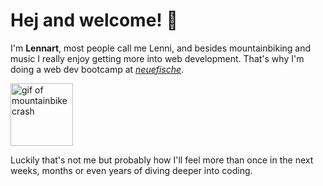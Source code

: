# Hej and welcome! 🤙

I'm **Lennart**, most people call me Lenni, and besides mountainbiking and music I really enjoy getting more into web development. That's why I'm doing a web dev bootcamp at [*neuefische*](https://www.neuefische.de/).

<img src="https://media3.giphy.com/media/v1.Y2lkPTc5MGI3NjExcXhpejMxdHFzMjB3bjQ3ZDh6MjVpazVuY3ptajlsMGkwMmFxcmI0aSZlcD12MV9pbnRlcm5hbF9naWZfYnlfaWQmY3Q9Zw/OZh2prUPYBdXGY8x5U/giphy.gif" height="100" alt="gif of mountainbike crash">

Luckily that's not me but probably how I'll feel more than once in the next weeks, months or even years of diving deeper into coding. 
